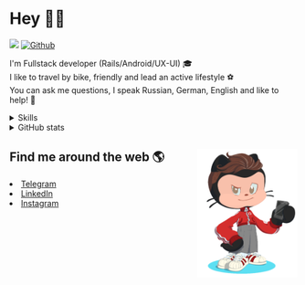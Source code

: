 # Hey 👋🏻 

![](https://komarev.com/ghpvc/?username=your-github-HarshBarash&color=grey) [![Github](https://img.shields.io/github/followers/HarshBarash?label=Follow&style=social)](https://github.com/HarshBarash)

I'm  Fullstack developer (Rails/Android/UX-UI) 🎓  <br />
I like to travel by bike, friendly and lead an active lifestyle ⚽ <br />
You can ask me questions, I speak Russian, German, English and like to help! 💬  <br />

<details>
    <summary> Skills </summary>
   <p>
      <br/>
      <img src="https://img.shields.io/badge/Ruby_on_Rails-CC0000?style=for-the-badge&logo=ruby-on-rails&logoColor=white" />
      <img src="https://img.shields.io/badge/Ruby-CC342D?style=for-the-badge&logo=ruby&logoColor=white" />
      <img src="https://img.shields.io/badge/Bootstrap-563D7C?style=for-the-badge&logo=bootstrap&logoColor=white" />
      <img src="https://img.shields.io/badge/PostgreSQL-316192?style=for-the-badge&logo=postgresql&logoColor=white" />
      <img src="https://img.shields.io/badge/SQLite-07405E?style=for-the-badge&logo=sqlite&logoColor=white" />
      <img src="https://img.shields.io/badge/Heroku-430098?style=for-the-badge&logo=heroku&logoColor=white"/>
      <img src="https://img.shields.io/badge/GitHub-100000?style=for-the-badge&logo=github&logoColor=white" />
      <br/>
      <img src="https://img.shields.io/badge/Android-3DDC84?style=for-the-badge&logo=android&logoColor=white" />
      <img src="https://img.shields.io/badge/Kotlin-0095D5?&style=for-the-badge&logo=kotlin&logoColor=white" />
      <img src="https://img.shields.io/badge/Java-ED8B00?style=for-the-badge&logo=java&logoColor=white" />
      <img src="https://img.shields.io/badge/Figma-F24E1E?style=for-the-badge&logo=figma&logoColor=white" />
      <img src="https://img.shields.io/badge/firebase-ffca28?style=for-the-badge&logo=firebase&logoColor=black" />
      <img src="https://img.shields.io/badge/Python-FFD43B?style=for-the-badge&logo=python&logoColor=darkgreen" />
      <img src="https://img.shields.io/badge/Trello-0052CC?style=for-the-badge&logo=trello&logoColor=white" />
      <img src="https://img.shields.io/badge/Ubuntu-E95420?style=for-the-badge&logo=ubuntu&logoColor=white" />

   </details>


<details>
    <summary> GitHub stats</summary>
    <br />
   
<!--START_SECTION:waka-->
**🐱 My GitHub Data** 

> 🏆 464 Contributions in the Year 2022
 > 
> 📦 290.6 kB Used in GitHub's Storage 
 > 
> 💼 Opted to Hire
 > 
> 📜 21 Public Repositories 
 > 
> 🔑 44 Private Repositories  
 > 
**I'm a Night 🦉** 

```text
🌞 Morning    37 commits     ██░░░░░░░░░░░░░░░░░░░░░░░   8.13% 
🌆 Daytime    148 commits    ████████░░░░░░░░░░░░░░░░░   32.53% 
🌃 Evening    244 commits    █████████████░░░░░░░░░░░░   53.63% 
🌙 Night      26 commits     █░░░░░░░░░░░░░░░░░░░░░░░░   5.71%

```
📅 **I'm Most Productive on Wednesday** 

```text
Monday       66 commits     ███░░░░░░░░░░░░░░░░░░░░░░   14.51% 
Tuesday      59 commits     ███░░░░░░░░░░░░░░░░░░░░░░   12.97% 
Wednesday    101 commits    █████░░░░░░░░░░░░░░░░░░░░   22.2% 
Thursday     52 commits     ██░░░░░░░░░░░░░░░░░░░░░░░   11.43% 
Friday       61 commits     ███░░░░░░░░░░░░░░░░░░░░░░   13.41% 
Saturday     58 commits     ███░░░░░░░░░░░░░░░░░░░░░░   12.75% 
Sunday       58 commits     ███░░░░░░░░░░░░░░░░░░░░░░   12.75%

```


📊 **This Week I Spent My Time On** 

```text
⌚︎ Time Zone: Asia/Yekaterinburg

💬 Programming Languages: 
XML                      12 hrs 32 mins      █████████████████████░░░░   83.58% 
Kotlin                   2 hrs 12 mins       ███░░░░░░░░░░░░░░░░░░░░░░   14.7% 
SVG                      5 mins              ░░░░░░░░░░░░░░░░░░░░░░░░░   0.63% 
Gradle                   4 mins              ░░░░░░░░░░░░░░░░░░░░░░░░░   0.53% 
GitIgnore file           3 mins              ░░░░░░░░░░░░░░░░░░░░░░░░░   0.4%

🔥 Editors: 
Android Studio           15 hrs              █████████████████████████   100.0%

💻 Operating System: 
Linux                    15 hrs              █████████████████████████   100.0%

```

**I Mostly Code in Ruby** 

```text
Ruby                     32 repos            █████████████░░░░░░░░░░░░   52.46% 
Kotlin                   14 repos            █████░░░░░░░░░░░░░░░░░░░░   22.95% 
Java                     7 repos             ██░░░░░░░░░░░░░░░░░░░░░░░   11.48% 
Python                   4 repos             █░░░░░░░░░░░░░░░░░░░░░░░░   6.56% 
JavaScript               4 repos             █░░░░░░░░░░░░░░░░░░░░░░░░   6.56%

```



 Last Updated on 08/11/2022 16:18:10 UTC
<!--END_SECTION:waka-->
   
<!--    <p align="center">
        <img src="https://github-profile-trophy.vercel.app/?username=HarshBarash&theme=darkhub&margin-w=15" alt="Trophies GitHub" />
    </p>
 -->
   
</details>

## Find me around the web 🌎 <a href="https://github.com//HarshBarash"><img align="right" width="175" height="225" src="https://github.com/HarshBarash/HarshBarash/blob/master/app/assets/images/antonbaranov.png"></a>
<li> <a href="https://t.me/HarshBarash"> Telegram </a> </li>
<li> <a href="https://linkedin.com/in/HarshBarash"> LinkedIn </a> </li>
<li> <a href="https://www.instagram.com/harsh.barash/"> Instagram </a> </li>
